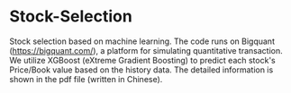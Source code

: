 # Stock-Selection
Stock selection based on machine learning.
The code runs on Bigquant (https://bigquant.com/), a platform for simulating quantitative transaction.
We utilize XGBoost (eXtreme Gradient Boosting) to predict each stock's Price/Book value based on the history data.
The detailed information is shown in the pdf file (written in Chinese).
